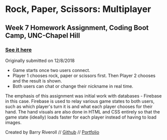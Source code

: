 # Rock, Paper, Scissors: Multiplayer

## Week 7 Homework Assignment, Coding Boot Camp, UNC-Chapel Hill

### [See it here](https://barryriveroll.github.io/RPS-Multiplayer)

Originally submitted on 12/8/2018

- Game starts once two users connect.
- Player 1 chooses rock, paper or scissors first. Then Player 2 chooses and the result is shown.
- Both users can chat or change their nickname in real time.

The emphasis of this assignment was initial work with databases - Firebase in this case. Firebase is used to relay various game states to both users, such as which player's turn it is and what each player chooses for their hand. The hand visuals are also done in HTML and CSS entirely so that the game state (ideally) loads faster for each player instead of having to load images.

Created by Barry Riveroll //
[Github](https://github.com/barryriveroll) //
[Portfolio](https://barryriveroll.github.io/Basic-Portfolio/)
